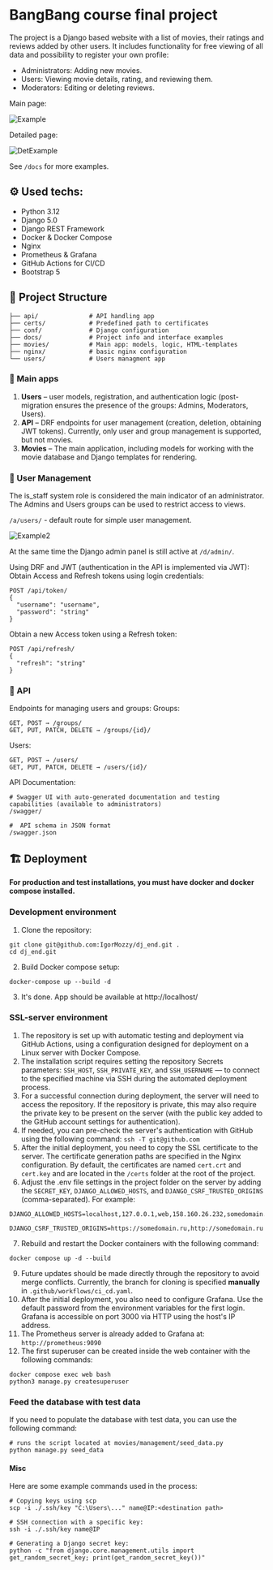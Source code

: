 # BangBang course final project
The project is a Django based website with a list of movies, their ratings and reviews added by other users. It includes functionality for free viewing of all data and possibility to register your own profile:
* Administrators: Adding new movies.
* Users: Viewing movie details, rating, and reviewing them.
* Moderators: Editing or deleting reviews.

Main page:

![Example](/docs/ex1.webp)

Detailed page:

![DetExample](/docs/ex3.webp)

See `/docs` for more examples.
## ⚙️ Used techs:
* Python 3.12
* Django 5.0
* Django REST Framework
* Docker & Docker Compose
* Nginx
* Prometheus & Grafana
* GitHub Actions for CI/CD
* Bootstrap 5
## 📁 Project Structure
```/
├── api/              # API handling app
├── certs/            # Predefined path to certificates
├── conf/             # Django configuration
├── docs/             # Project info and interface examples
├── movies/           # Main app: models, logic, HTML-templates
├── nginx/            # basic nginx configuration
└── users/            # Users managment app
```

### 💾 Main apps
1. **Users** – user models, registration, and authentication logic (post-migration ensures the presence of the groups: Admins, Moderators, Users).
2. **API** – DRF endpoints for user management (creation, deletion, obtaining JWT tokens). Currently, only user and group management is supported, but not movies.
3. **Movies** – The main application, including models for working with the movie database and Django templates for rendering.

### 👤 User Management
The is_staff system role is considered the main indicator of an administrator. The Admins and Users groups can be used to restrict access to views.

`/a/users/` - default route for simple user management.

![Example2](/docs/ex2.webp)

At the same time the Django admin panel is still active at `/d/admin/`.

Using DRF and JWT (authentication in the API is implemented via JWT):
Obtain Access and Refresh tokens using login credentials:
```
POST /api/token/
{
  "username": "username",
  "password": "string"
}
```
Obtain a new Access token using a Refresh token:
```
POST /api/refresh/
{
  "refresh": "string"
}
```
### 🛝️ API
Endpoints for managing users and groups:
Groups:
```
GET, POST → /groups/
GET, PUT, PATCH, DELETE → /groups/{id}/
```
Users:
```
GET, POST → /users/
GET, PUT, PATCH, DELETE → /users/{id}/
```
API Documentation:
```
# Swagger UI with auto-generated documentation and testing capabilities (available to administrators)
/swagger/

#  API schema in JSON format
/swagger.json
```
## 🏗️ Deployment
**For production and test installations, you must have docker and docker compose installed.**
### Development environment
1. Clone the repository:
```
git clone git@github.com:IgorMozzy/dj_end.git .
cd dj_end.git
```
2. Build Docker compose setup:
```
docker-compose up --build -d
```
3. It's done. App should be available at http://localhost/
### SSL-server environment
1. The repository is set up with automatic testing and deployment via GitHub Actions, using a configuration designed for deployment on a Linux server with Docker Сompose.
2. The installation script requires setting the repository Secrets parameters: `SSH_HOST`, `SSH_PRIVATE_KEY`, and `SSH_USERNAME` — to connect to the specified machine via SSH during the automated deployment process.
3. For a successful connection during deployment, the server will need to access the repository. If the repository is private, this may also require the private key to be present on the server (with the public key added to the GitHub account settings for authentication).
4. If needed, you can pre-check the server's authentication with GitHub using the following command: `ssh -T git@github.com`
5. After the initial deployment, you need to copy the SSL certificate to the server. The certificate generation paths are specified in the Nginx configuration. By default, the certificates are named `cert.crt` and `cert.key` and are located in the `/certs` folder at the root of the project.
6. Adjust the .env file settings in the project folder on the server by adding the `SECRET_KEY`, `DJANGO_ALLOWED_HOSTS`, and `DJANGO_CSRF_TRUSTED_ORIGINS` (comma-separated). For example:
```
DJANGO_ALLOWED_HOSTS=localhost,127.0.0.1,web,158.160.26.232,somedomain.ru

DJANGO_CSRF_TRUSTED_ORIGINS=https://somedomain.ru,http://somedomain.ru
```
7. Rebuild and restart the Docker containers with the following command:
```commandline
docker compose up -d --build
```
9. Future updates should be made directly through the repository to avoid merge conflicts. Currently, the branch for cloning is specified **manually** in `.github/workflows/ci_cd.yaml`.
10. After the initial deployment, you also need to configure Grafana. Use the default password from the environment variables for the first login. Grafana is accessible on port 3000 via HTTP using the host's IP address.
11. The Prometheus server is already added to Grafana at: `http://prometheus:9090`
12. The first superuser can be created inside the web container with the following commands:
```
docker compose exec web bash
python3 manage.py createsuperuser
```
### Feed the database with test data
If you need to populate the database with test data, you can use the following command:
```
# runs the script located at movies/management/seed_data.py
python manage.py seed_data
```
#### Misc
Here are some example commands used in the process:
```
# Copying keys using scp
scp -i ./.ssh/key "C:\Users\..." name@IP:<destination path>

# SSH connection with a specific key:
ssh -i ./.ssh/key name@IP

# Generating a Django secret key:
python -c "from django.core.management.utils import get_random_secret_key; print(get_random_secret_key())"
```